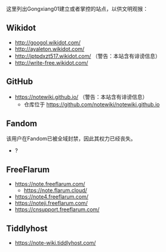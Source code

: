 这里列出Gongxiang01建立或者掌控的站点，以供文明观猴：

## Wikidot
- http://googol.wikidot.com/
- http://ayaleton.wikidot.com/
- http://jptpdxzt517.wikidot.com/ （警告：本站含有诽谤信息）
- http://write-free.wikidot.com/

## GitHub
- https://notewiki.github.io/ （警告：本站含有诽谤信息）
  - 仓库位于 https://github.com/notewiki/notewiki.github.io

## Fandom
该用户在Fandom已被全域封禁，因此其权力已经丧失。
- ?

## FreeFlarum
- https://note.freeflarum.com/
  - https://note.flarum.cloud/
- https://note4.freeflarum.com/
- https://noteji.freeflarum.com/
- https://cnsupport.freeflarum.com/

## Tiddlyhost
- https://note-wiki.tiddlyhost.com/
